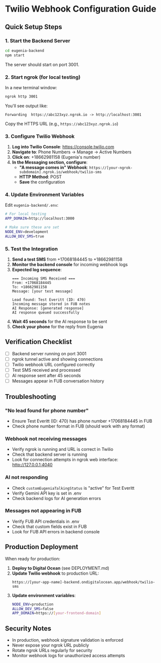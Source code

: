 # Twilio Webhook Configuration Guide

## Quick Setup Steps

### 1. Start the Backend Server
```bash
cd eugenia-backend
npm start
```
The server should start on port 3001.

### 2. Start ngrok (for local testing)
In a new terminal window:
```bash
ngrok http 3001
```

You'll see output like:
```
Forwarding  https://abc123xyz.ngrok.io -> http://localhost:3001
```

Copy the HTTPS URL (e.g., `https://abc123xyz.ngrok.io`)

### 3. Configure Twilio Webhook

1. **Log into Twilio Console**: https://console.twilio.com
2. **Navigate to**: Phone Numbers → Manage → Active Numbers
3. **Click on**: +18662981158 (Eugenia's number)
4. **In the Messaging section, configure**:
   - **"A message comes in" Webhook**: `https://[your-ngrok-subdomain].ngrok.io/webhook/twilio-sms`
   - **HTTP Method**: POST
   - **Save** the configuration

### 4. Update Environment Variables

Edit `eugenia-backend/.env`:
```bash
# For local testing
APP_DOMAIN=http://localhost:3000

# Make sure these are set
NODE_ENV=development
ALLOW_DEV_SMS=true
```

### 5. Test the Integration

1. **Send a test SMS** from +17068184445 to +18662981158
2. **Monitor the backend console** for incoming webhook logs
3. **Expected log sequence**:
   ```
   === Incoming SMS Received ===
   From: +17068184445
   To: +18662981158
   Message: [your test message]
   
   Lead found: Test Everitt (ID: 470)
   Incoming message stored in FUB notes
   AI Response: [generated response]
   AI response queued successfully
   ```
4. **Wait 45 seconds** for the AI response to be sent
5. **Check your phone** for the reply from Eugenia

## Verification Checklist

- [ ] Backend server running on port 3001
- [ ] ngrok tunnel active and showing connections
- [ ] Twilio webhook URL configured correctly
- [ ] Test SMS received and processed
- [ ] AI response sent after 45 seconds
- [ ] Messages appear in FUB conversation history

## Troubleshooting

### "No lead found for phone number"
- Ensure Test Everitt (ID: 470) has phone number +17068184445 in FUB
- Check phone number format in FUB (should work with any format)

### Webhook not receiving messages
- Verify ngrok is running and URL is correct in Twilio
- Check that backend server is running
- Look for connection attempts in ngrok web interface: http://127.0.0.1:4040

### AI not responding
- Check `customEugeniaTalkingStatus` is "active" for Test Everitt
- Verify Gemini API key is set in .env
- Check backend logs for AI generation errors

### Messages not appearing in FUB
- Verify FUB API credentials in .env
- Check that custom fields exist in FUB
- Look for FUB API errors in backend console

## Production Deployment

When ready for production:

1. **Deploy to Digital Ocean** (see DEPLOYMENT.md)
2. **Update Twilio webhook** to production URL:
   ```
   https://[your-app-name]-backend.ondigitalocean.app/webhook/twilio-sms
   ```
3. **Update environment variables**:
   ```bash
   NODE_ENV=production
   ALLOW_DEV_SMS=false
   APP_DOMAIN=https://[your-frontend-domain]
   ```

## Security Notes

- In production, webhook signature validation is enforced
- Never expose your ngrok URL publicly
- Rotate ngrok URLs regularly for security
- Monitor webhook logs for unauthorized access attempts